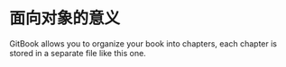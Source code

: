 # 面向对象的意义

GitBook allows you to organize your book into chapters, each chapter is stored in a separate file like this one.

